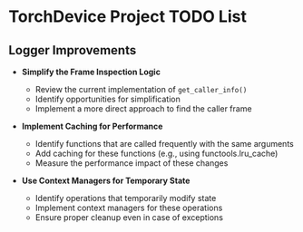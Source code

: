 # TorchDevice Project TODO List

## Logger Improvements

- **Simplify the Frame Inspection Logic**
  - Review the current implementation of `get_caller_info()`
  - Identify opportunities for simplification
  - Implement a more direct approach to find the caller frame

- **Implement Caching for Performance**
  - Identify functions that are called frequently with the same arguments
  - Add caching for these functions (e.g., using functools.lru_cache)
  - Measure the performance impact of these changes

- **Use Context Managers for Temporary State**
  - Identify operations that temporarily modify state
  - Implement context managers for these operations
  - Ensure proper cleanup even in case of exceptions 